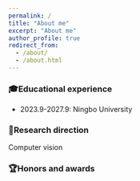 ```yaml
---
permalink: /
title: "About me"
excerpt: "About me"
author_profile: true
redirect_from:
  - /about/
  - /about.html
---
```


### 🎓Educational experience

- 2023.9-2027.9: Ningbo University

### 🔎Research direction

Computer vision

### 🏆Honors and awards





